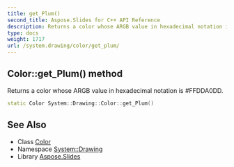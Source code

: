 ```yaml
---
title: get_Plum()
second_title: Aspose.Slides for C++ API Reference
description: Returns a color whose ARGB value in hexadecimal notation is #FFDDA0DD.
type: docs
weight: 1717
url: /system.drawing/color/get_plum/
---
```

## Color::get_Plum() method


Returns a color whose ARGB value in hexadecimal notation is #FFDDA0DD.

```cpp
static Color System::Drawing::Color::get_Plum()
```

## See Also

* Class [Color](../)
* Namespace [System::Drawing](../../)
* Library [Aspose.Slides](../../../)